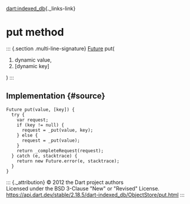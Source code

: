 [dart:indexed\_db](../../dart-indexed_db/dart-indexed_db-library){._links-link}

put method
==========

::: {.section .multi-line-signature}
[Future](../../dart-async/future-class) put(

1.  dynamic value,
2.  \[dynamic key\]

)
:::

Implementation {#source}
--------------

``` {.language-dart data-language="dart"}
Future put(value, [key]) {
  try {
    var request;
    if (key != null) {
      request = _put(value, key);
    } else {
      request = _put(value);
    }
    return _completeRequest(request);
  } catch (e, stacktrace) {
    return new Future.error(e, stacktrace);
  }
}
```

::: {._attribution}
© 2012 the Dart project authors\
Licensed under the BSD 3-Clause \"New\" or \"Revised\" License.\
<https://api.dart.dev/stable/2.18.5/dart-indexed_db/ObjectStore/put.html>
:::
